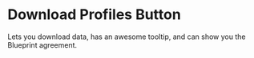 Download Profiles Button
=====================

Lets you download data, has an awesome tooltip, and can show you the Blueprint agreement.

